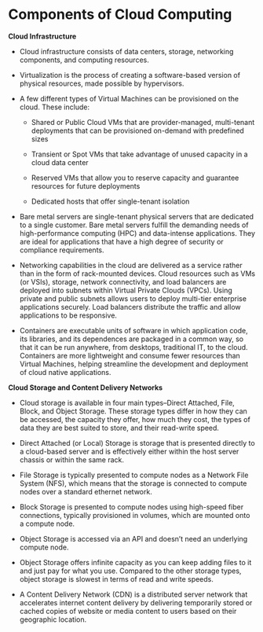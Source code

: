 # Components of Cloud Computing

__Cloud Infrastructure__

* Cloud infrastructure consists of data centers, storage, networking components, and computing resources.

* Virtualization is the process of creating a software-based version of physical resources, made possible by hypervisors. 

* A few different types of Virtual Machines can be provisioned on the cloud. These include:
  
  * Shared or Public Cloud VMs that are provider-managed, multi-tenant deployments that can be provisioned on-demand with predefined sizes
  
  * Transient or Spot VMs that take advantage of unused capacity in a cloud data center
  
  * Reserved VMs that allow you to reserve capacity and guarantee resources for future deployments 
  
  * Dedicated hosts that offer single-tenant isolation

* Bare metal servers are single-tenant physical servers that are dedicated to a single customer. Bare metal servers fulfill the demanding needs of high-performance computing (HPC) and data-intense applications. They are ideal for applications that have a high degree of security or compliance requirements.

* Networking capabilities in the cloud are delivered as a service rather than in the form of rack-mounted devices. Cloud resources such as VMs (or VSIs), storage, network connectivity, and load balancers are deployed into subnets within Virtual Private Clouds (VPCs). Using private and public subnets allows users to deploy multi-tier enterprise applications securely. Load balancers distribute the traffic and allow applications to be responsive.

* Containers are executable units of software in which application code, its libraries, and its dependences are packaged in a common way, so that it can be run anywhere, from desktops, traditional IT, to the cloud. Containers are more lightweight and consume fewer resources than Virtual Machines, helping streamline the development and deployment of cloud native applications.

__Cloud Storage and Content Delivery Networks__

* Cloud storage is available in four main types–Direct Attached, File, Block, and Object Storage. These storage types differ in how they can be accessed, the capacity they offer, how much they cost, the types of data they are best suited to store, and their read-write speed.

* Direct Attached (or Local) Storage is storage that is presented directly to a cloud-based server and is effectively either within the host server chassis or within the same rack.

* File Storage is typically presented to compute nodes as a Network File System (NFS), which means that the storage is connected to compute nodes over a standard ethernet network.

* Block Storage is presented to compute nodes using high-speed fiber connections, typically provisioned in volumes, which are mounted onto a compute node. 

* Object Storage is accessed via an API and doesn’t need an underlying compute node.

* Object Storage offers infinite capacity as you can keep adding files to it and just pay for what you use. Compared to the other storage types, object storage is slowest in terms of read and write speeds.

* A Content Delivery Network (CDN) is a distributed server network that accelerates internet content delivery by delivering temporarily stored or cached copies of website or media content to users based on their geographic location.
